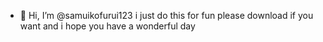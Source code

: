 - 👋 Hi, I’m @samuikofurui123
i just do this for fun please download if you want and i hope you have a wonderful day 
